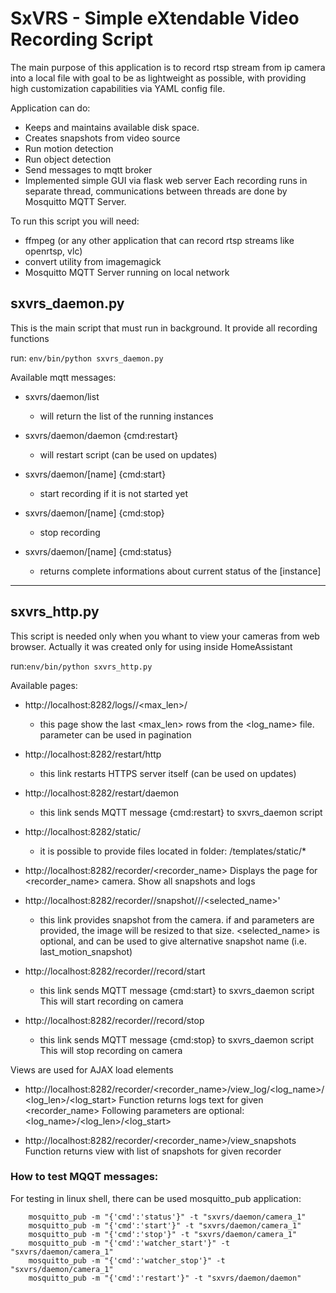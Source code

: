 # SxVRS - Simple eXtendable Video Recording Script

The main purpose of this application is to record rtsp stream from ip camera into a local file with goal to be as lightweight as possible, with providing high customization capabilities via YAML config file.

Application can do:
- Keeps and maintains available disk space. 
- Creates snapshots from video source
- Run motion detection
- Run object detection
- Send messages to mqtt broker
- Implemented simple GUI via flask web server
Each recording runs in separate thread, communications between threads are done by Mosquitto MQTT Server.

To run this script you will need:
- ffmpeg (or any other application that can record rtsp streams like openrtsp, vlc)
- convert utility from imagemagick
- Mosquitto MQTT Server running on local network


## sxvrs_daemon.py
This is the main script that must run in background. It provide all recording functions

run: `env/bin/python sxvrs_daemon.py`

Available mqtt messages:
  * sxvrs/daemon/list
    - will return the list of the running instances

  * sxvrs/daemon/daemon {cmd:restart}
    - will restart script (can be used on updates)

  * sxvrs/daemon/[name] {cmd:start}
    - start recording if it is not started yet

  * sxvrs/daemon/[name] {cmd:stop}
    - stop recording

  * sxvrs/daemon/[name] {cmd:status}
    - returns complete informations about current status of the [instance]

******************************************************************************************
## sxvrs_http.py
This script is needed only when you whant to view your cameras from web browser. Actually it was created only for using inside HomeAssistant

run:`env/bin/python sxvrs_http.py`


Available pages:


  * http://localhost:8282/logs/<name>/<max_len>/<page>
    - this page show the last <max_len> rows from the <log_name> file. <page> parameter can be used in pagination

  * http://localhost:8282/restart/http
    - this link restarts HTTPS server itself (can be used on updates)

  * http://localhost:8282/restart/daemon
    - this link sends MQTT message {cmd:restart} to sxvrs_daemon script

  * http://localhost:8282/static/<filename>
    - it is possible to provide files located in folder: /templates/static/* 

  * http://localhost:8282/recorder/<recorder_name>
    Displays the page for <recorder_name> camera. Show all snapshots and logs

  * http://localhost:8282/recorder/<name>/snapshot/<width>/<height>/<selected_name>'
    - this link provides snapshot from the camera.
    if <width> and <height> parameters are provided, the image will be resized to that size. <selected_name> is optional, and can be used to give alternative snapshot name (i.e. last_motion_snapshot)

  * http://localhost:8282/recorder/<name>/record/start
    - this link sends MQTT message {cmd:start} to sxvrs_daemon script
    This will start recording on camera

  * http://localhost:8282/recorder/<name>/record/stop
    - this link sends MQTT message {cmd:stop} to sxvrs_daemon script
    This will stop recording on camera


Views are used for AJAX load elements

  * http://localhost:8282/recorder/<recorder_name>/view_log/<log_name>/<log_len>/<log_start>
    Function returns logs text for given <recorder_name>
    Following parameters are optional: <log_name>/<log_len>/<log_start>

  * http://localhost:8282/recorder/<recorder_name>/view_snapshots
    Function returns view with list of snapshots for given recorder

### How to test MQQT messages:
For testing in linux shell, there can be used mosquitto_pub application:
```
    mosquitto_pub -m "{'cmd':'status'}" -t "sxvrs/daemon/camera_1"
    mosquitto_pub -m "{'cmd':'start'}" -t "sxvrs/daemon/camera_1"
    mosquitto_pub -m "{'cmd':'stop'}" -t "sxvrs/daemon/camera_1"
    mosquitto_pub -m "{'cmd':'watcher_start'}" -t "sxvrs/daemon/camera_1"
    mosquitto_pub -m "{'cmd':'watcher_stop'}" -t "sxvrs/daemon/camera_1"
    mosquitto_pub -m "{'cmd':'restart'}" -t "sxvrs/daemon/daemon"
```

